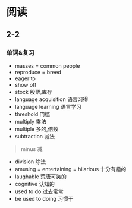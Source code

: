 # 阅读
## 2-2
### 单词&复习
- masses = common people
- reproduce = breed
- eager to 
- show off
- stock 股票,库存
- language acquisition 语言习得
- language learning 语言学习
- threshold 门槛
- multiply 乘法
- multiple 多的,倍数
- subtraction 减法
> minus 减
- division 除法 
- amusing = entertaining = hilarious 十分有趣的
- laughable 荒唐可笑的
- cognitive 认知的
- used to do 过去常常
- be used to doing 习惯于
